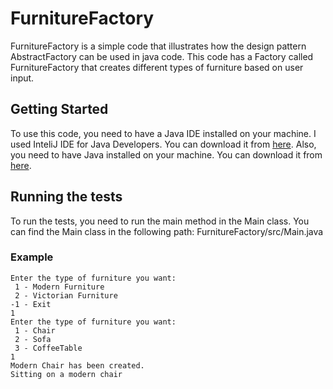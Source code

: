 # FurnitureFactory
FurnitureFactory is a simple code that illustrates how the design pattern AbstractFactory can be used in java code. This code has a Factory called FurnitureFactory that creates different types of furniture based on user input.

## Getting Started

To use this code, you need to have a Java IDE installed on your machine. I used InteliJ IDE for Java Developers. You can download it from [here](https://www.jetbrains.com/idea/download/#section=windows).
Also, you need to have Java installed on your machine. You can download it from [here](https://www.java.com/en/download/).

## Running the tests

To run the tests, you need to run the main method in the Main class. You can find the Main class in the following path: FurnitureFactory/src/Main.java

### Example

```
Enter the type of furniture you want:
 1 - Modern Furniture 
 2 - Victorian Furniture 
-1 - Exit
1
Enter the type of furniture you want:
 1 - Chair 
 2 - Sofa 
 3 - CoffeeTable
1
Modern Chair has been created.
Sitting on a modern chair
```
